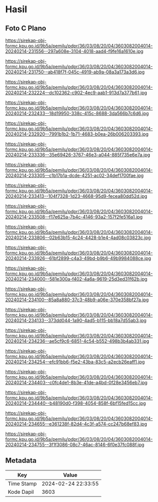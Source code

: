 # Hasil

## Foto C Plano

https://sirekap-obj-formc.kpu.go.id/9b5a/pemilu/pdpr/36/03/08/20/04/3603082004014-20240214-231556--297a608e-3104-4018-aad4-f9fe16a1610e.jpg

https://sirekap-obj-formc.kpu.go.id/9b5a/pemilu/pdpr/36/03/08/20/04/3603082004014-20240214-231750--ab418f7f-045c-4919-ab9a-08a3a173a3d6.jpg

https://sirekap-obj-formc.kpu.go.id/9b5a/pemilu/pdpr/36/03/08/20/04/3603082004014-20240214-232224--dc102362-c902-4ec9-aab1-913d7a377b61.jpg

https://sirekap-obj-formc.kpu.go.id/9b5a/pemilu/pdpr/36/03/08/20/04/3603082004014-20240214-232433--18d19950-338c-415c-8688-3da566b7c6d6.jpg

https://sirekap-obj-formc.kpu.go.id/9b5a/pemilu/pdpr/36/03/08/20/04/3603082004014-20240214-232920--7991b1b2-1b71-4683-b0ea-26b006203393.jpg

https://sirekap-obj-formc.kpu.go.id/9b5a/pemilu/pdpr/36/03/08/20/04/3603082004014-20240214-233336--35e69426-3767-46e3-a044-885f735e6e7a.jpg

https://sirekap-obj-formc.kpu.go.id/9b5a/pemilu/pdpr/36/03/08/20/04/3603082004014-20240214-233305--c1b17b1a-dcde-4251-ac02-34def1700fae.jpg

https://sirekap-obj-formc.kpu.go.id/9b5a/pemilu/pdpr/36/03/08/20/04/3603082004014-20240214-233413--104f7328-1d23-4668-95d9-fecea80dd52d.jpg

https://sirekap-obj-formc.kpu.go.id/9b5a/pemilu/pdpr/36/03/08/20/04/3603082004014-20240214-233508--f17e625a-7b4c-4146-93a2-157f2fe516a1.jpg

https://sirekap-obj-formc.kpu.go.id/9b5a/pemilu/pdpr/36/03/08/20/04/3603082004014-20240214-233806--02b63b15-4c24-4428-b1e4-4ad08c03823c.jpg

https://sirekap-obj-formc.kpu.go.id/9b5a/pemilu/pdpr/36/03/08/20/04/3603082004014-20240214-233926--61bf2899-c4a3-49bd-b9b6-49b9984088ce.jpg

https://sirekap-obj-formc.kpu.go.id/9b5a/pemilu/pdpr/36/03/08/20/04/3603082004014-20240214-234000--581e300a-f402-4a6a-9619-25d3ed31f62b.jpg

https://sirekap-obj-formc.kpu.go.id/9b5a/pemilu/pdpr/36/03/08/20/04/3603082004014-20240214-234100--85a8a880-37c3-48b9-a06e-370e358bf27a.jpg

https://sirekap-obj-formc.kpu.go.id/9b5a/pemilu/pdpr/36/03/08/20/04/3603082004014-20240214-234133--373dd044-1a90-4ad5-b115-bb18a7d55ab3.jpg

https://sirekap-obj-formc.kpu.go.id/9b5a/pemilu/pdpr/36/03/08/20/04/3603082004014-20240214-234236--ae5cf9c6-6851-4c54-b552-498b3b4ab331.jpg

https://sirekap-obj-formc.kpu.go.id/9b5a/pemilu/pdpr/36/03/08/20/04/3603082004014-20240214-234254--efc91bb6-f5e2-43ba-83c5-a2ecb26eaff1.jpg

https://sirekap-obj-formc.kpu.go.id/9b5a/pemilu/pdpr/36/03/08/20/04/3603082004014-20240214-234403--c0fc4de1-8b3e-41de-a4bd-0f28e3456eb7.jpg

https://sirekap-obj-formc.kpu.go.id/9b5a/pemilu/pdpr/36/03/08/20/04/3603082004014-20240214-234440--b48190d0-f398-4054-858f-6bf15fed15cc.jpg

https://sirekap-obj-formc.kpu.go.id/9b5a/pemilu/pdpr/36/03/08/20/04/3603082004014-20240214-234655--e361238f-82d4-4c3f-a574-cc247b68ef83.jpg

https://sirekap-obj-formc.kpu.go.id/9b5a/pemilu/pdpr/36/03/08/20/04/3603082004014-20240214-234755--3f1f3086-08c7-46ac-8146-6f0e37fc088f.jpg


## Metadata

| Key        | Value               |
| ---------- | ------------------- |
| Time Stamp | 2024-02-24 22:33:55 |
| Kode Dapil | 3603                |




